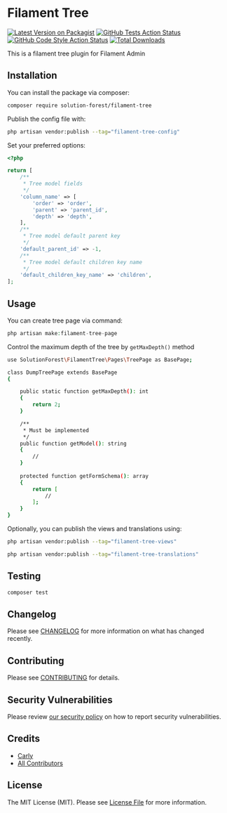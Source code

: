 # Filament Tree

[![Latest Version on Packagist](https://img.shields.io/packagist/v/solution-forest/filament-tree.svg?style=flat-square)](https://packagist.org/packages/solution-forest/filament-tree)
[![GitHub Tests Action Status](https://img.shields.io/github/workflow/status/solution-forest/filament-tree/run-tests?label=tests)](https://github.com/solution-forest/filament-tree/actions?query=workflow%3Arun-tests+branch%3Amain)
[![GitHub Code Style Action Status](https://img.shields.io/github/workflow/status/solution-forest/filament-tree/Check%20&%20fix%20styling?label=code%20style)](https://github.com/solution-forest/filament-tree/actions?query=workflow%3A"Check+%26+fix+styling"+branch%3Amain)
[![Total Downloads](https://img.shields.io/packagist/dt/solution-forest/filament-tree.svg?style=flat-square)](https://packagist.org/packages/solution-forest/filament-tree)

This is a filament tree plugin for Filament Admin

## Installation

You can install the package via composer:

```bash
composer require solution-forest/filament-tree
```

Publish the config file with:
```bash
php artisan vendor:publish --tag="filament-tree-config"
```
Set your preferred options:
```php
<?php

return [
    /**
     * Tree model fields
     */
    'column_name' => [
        'order' => 'order',
        'parent' => 'parent_id',
        'depth' => 'depth',
    ],
    /**
     * Tree model default parent key
     */
    'default_parent_id' => -1,
    /**
     * Tree model default children key name
     */
    'default_children_key_name' => 'children',
];

```

## Usage

You can create tree page via command:
```php
php artisan make:filament-tree-page
```
Control the maximum depth of the tree by `getMaxDepth()` method
``` bash
use SolutionForest\FilamentTree\Pages\TreePage as BasePage;

class DumpTreePage extends BasePage
{

    public static function getMaxDepth(): int
    {
        return 2;
    }

    /**
     * Must be implemented
     */
    public function getModel(): string
    {
        //
    }
    
    protected function getFormSchema(): array
    {
        return [
            //
        ];
    }
}
```

Optionally, you can publish the views and translations using:
```bash
php artisan vendor:publish --tag="filament-tree-views"

php artisan vendor:publish --tag="filament-tree-translations"
```

## Testing

```bash
composer test
```

## Changelog

Please see [CHANGELOG](CHANGELOG.md) for more information on what has changed recently.

## Contributing

Please see [CONTRIBUTING](.github/CONTRIBUTING.md) for details.

## Security Vulnerabilities

Please review [our security policy](../../security/policy) on how to report security vulnerabilities.

## Credits

- [Carly](https://github.com/n/a)
- [All Contributors](../../contributors)

## License

The MIT License (MIT). Please see [License File](LICENSE.md) for more information.
